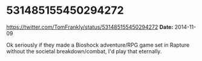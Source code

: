 # 531485155450294272
https://twitter.com/TomFrankly/status/531485155450294272
**Date:** 2014-11-09

Ok seriously if they made a Bioshock adventure/RPG game set in Rapture without the societal breakdown/combat, I'd play that eternally.
